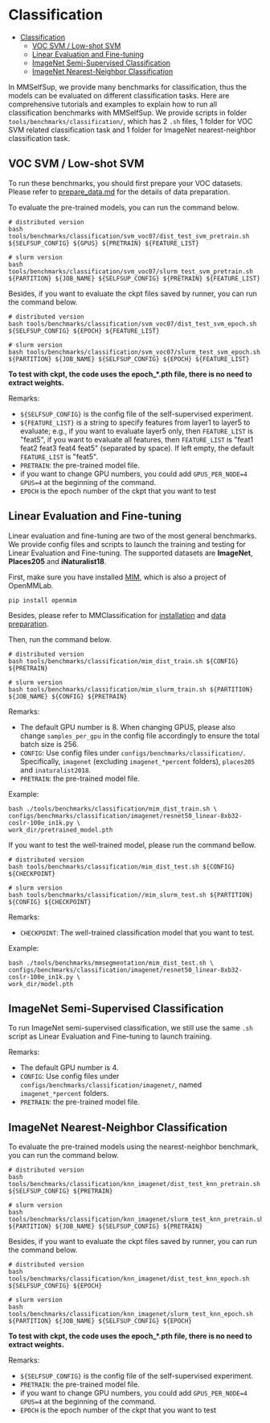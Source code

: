 # Classification

- [Classification](#classification)
  - [VOC SVM / Low-shot SVM](#voc-svm--low-shot-svm)
  - [Linear Evaluation and Fine-tuning](#linear-evaluation-and-fine-tuning)
  - [ImageNet Semi-Supervised Classification](#imagenet-semi-supervised-classification)
  - [ImageNet Nearest-Neighbor Classification](#imagenet-nearest-neighbor-classification)

In MMSelfSup, we provide many benchmarks for classification, thus the models can be evaluated on different classification tasks. Here are comprehensive tutorials and examples to explain how to run all classification benchmarks with MMSelfSup.
We provide scripts in folder `tools/benchmarks/classification/`, which has 2 `.sh` files, 1 folder for VOC SVM related classification task and 1 folder for ImageNet nearest-neighbor classification task.

## VOC SVM / Low-shot SVM

To run these benchmarks, you should first prepare your VOC datasets. Please refer to [prepare_data.md](./docs/en/user_guides/2_dataset_prepare.md) for the details of data preparation.

To evaluate the pre-trained models, you can run the command below.

```shell
# distributed version
bash tools/benchmarks/classification/svm_voc07/dist_test_svm_pretrain.sh ${SELFSUP_CONFIG} ${GPUS} ${PRETRAIN} ${FEATURE_LIST}

# slurm version
bash tools/benchmarks/classification/svm_voc07/slurm_test_svm_pretrain.sh ${PARTITION} ${JOB_NAME} ${SELFSUP_CONFIG} ${PRETRAIN} ${FEATURE_LIST}
```

Besides, if you want to evaluate the ckpt files saved by runner, you can run the command below.

```shell
# distributed version
bash tools/benchmarks/classification/svm_voc07/dist_test_svm_epoch.sh ${SELFSUP_CONFIG} ${EPOCH} ${FEATURE_LIST}

# slurm version
bash tools/benchmarks/classification/svm_voc07/slurm_test_svm_epoch.sh ${PARTITION} ${JOB_NAME} ${SELFSUP_CONFIG} ${EPOCH} ${FEATURE_LIST}
```

**To test with ckpt, the code uses the epoch\_\*.pth file, there is no need to extract weights.**

Remarks:

- `${SELFSUP_CONFIG}` is the config file of the self-supervised experiment.
- `${FEATURE_LIST}` is a string to specify features from layer1 to layer5 to evaluate; e.g., if you want to evaluate layer5 only, then `FEATURE_LIST` is "feat5", if you want to evaluate all features, then `FEATURE_LIST` is "feat1 feat2 feat3 feat4 feat5" (separated by space). If left empty, the default `FEATURE_LIST` is "feat5".
- `PRETRAIN`: the pre-trained model file.
- if you want to change GPU numbers, you could add `GPUS_PER_NODE=4 GPUS=4` at the beginning of the command.
- `EPOCH` is the epoch number of the ckpt that you want to test

## Linear Evaluation and Fine-tuning

Linear evaluation and fine-tuning are two of the most general benchmarks. We provide config files and scripts to launch the training and testing
for Linear Evaluation and Fine-tuning. The supported datasets are **ImageNet**, **Places205** and **iNaturalist18**.


First, make sure you have installed [MIM](https://github.com/open-mmlab/mim), which is also a project of OpenMMLab.

```shell
pip install openmim
```
Besides, please refer to MMClassification for [installation](https://github.com/open-mmlab/mmclassification/blob/dev-1.x/docs/en/install.md) and [data preparation](https://github.com/open-mmlab/mmclassification/blob/dev-1.x/docs/en/getting_started.md).

Then, run the command below.

```shell
# distributed version
bash tools/benchmarks/classification/mim_dist_train.sh ${CONFIG} ${PRETRAIN}

# slurm version
bash tools/benchmarks/classification/mim_slurm_train.sh ${PARTITION} ${JOB_NAME} ${CONFIG} ${PRETRAIN}
```

Remarks:

- The default GPU number is 8. When changing GPUS, please also change `samples_per_gpu` in the config file accordingly to ensure the total batch size is 256.
- `CONFIG`: Use config files under `configs/benchmarks/classification/`. Specifically, `imagenet` (excluding `imagenet_*percent` folders), `places205` and `inaturalist2018`.
- `PRETRAIN`: the pre-trained model file.

Example:
```shell
bash ./tools/benchmarks/classification/mim_dist_train.sh \
configs/benchmarks/classification/imagenet/resnet50_linear-8xb32-coslr-100e_in1k.py \
work_dir/pretrained_model.pth
```


If you want to test the well-trained model, please run the command bellow.
```shell
# distributed version
bash tools/benchmarks/classification/mim_dist_test.sh ${CONFIG} ${CHECKPOINT}

# slurm version
bash tools/benchmarks/classification//mim_slurm_test.sh ${PARTITION} ${CONFIG} ${CHECKPOINT}
```

Remarks:
- `CHECKPOINT`: The well-trained classification model that you want to test.


Example:
```shell
bash ./tools/benchmarks/mmsegmentation/mim_dist_test.sh \
configs/benchmarks/classification/imagenet/resnet50_linear-8xb32-coslr-100e_in1k.py \
work_dir/model.pth
```



## ImageNet Semi-Supervised Classification

To run ImageNet semi-supervised classification, we still use the same `.sh` script as Linear Evaluation and Fine-tuning to launch training.

Remarks:

- The default GPU number is 4.
- `CONFIG`: Use config files under `configs/benchmarks/classification/imagenet/`, named `imagenet_*percent` folders.
- `PRETRAIN`: the pre-trained model file.

## ImageNet Nearest-Neighbor Classification

To evaluate the pre-trained models using the nearest-neighbor benchmark, you can run the command below.

```shell
# distributed version
bash tools/benchmarks/classification/knn_imagenet/dist_test_knn_pretrain.sh ${SELFSUP_CONFIG} ${PRETRAIN}

# slurm version
bash tools/benchmarks/classification/knn_imagenet/slurm_test_knn_pretrain.sh ${PARTITION} ${JOB_NAME} ${SELFSUP_CONFIG} ${PRETRAIN}
```

Besides, if you want to evaluate the ckpt files saved by runner, you can run the command below.

```shell
# distributed version
bash tools/benchmarks/classification/knn_imagenet/dist_test_knn_epoch.sh ${SELFSUP_CONFIG} ${EPOCH}

# slurm version
bash tools/benchmarks/classification/knn_imagenet/slurm_test_knn_epoch.sh ${PARTITION} ${JOB_NAME} ${SELFSUP_CONFIG} ${EPOCH}
```

**To test with ckpt, the code uses the epoch\_\*.pth file, there is no need to extract weights.**

Remarks:

- `${SELFSUP_CONFIG}` is the config file of the self-supervised experiment.
- `PRETRAIN`: the pre-trained model file.
- if you want to change GPU numbers, you could add `GPUS_PER_NODE=4 GPUS=4` at the beginning of the command.
- `EPOCH` is the epoch number of the ckpt that you want to test
